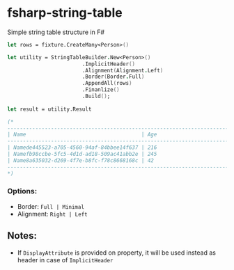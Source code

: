 # fsharp-string-table
Simple string table structure in F#

```fsharp
let rows = fixture.CreateMany<Person>()

let utility = StringTableBuilder.New<Person>()
                        .ImplicitHeader()
                        .Alignment(Alignment.Left)
                        .Border(Border.Full)
                        .AppendAll(rows)
                        .Finanlize()
                        .Build();
    
let result = utility.Result

(*
---------------------------------------------------------------------------------------
| Name                                     | Age                                      |
---------------------------------------------------------------------------------------
| Namede445523-a705-4560-94af-84bbee14f637 | 216                                      |
| Namefb98ccbe-5fc5-4d1d-ad18-509ac41abb2e | 245                                      |
| Name8a635032-d269-4f7e-b8fc-f78c8668168c | 42                                       |
---------------------------------------------------------------------------------------
*)
 ```
 
 ### Options:
 - Border: `Full | Minimal`
 - Alignment: `Right | Left`
 
 ## Notes:
 - If `DisplayAttribute` is provided on property, it will be used instead as header in case of `ImplicitHeader`
